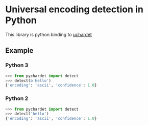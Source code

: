 # Universal encoding detection in Python
This library is python binding to [uchardet](https://github.com/BYVoid/uchardet)
## Example
### Python 3
```python
>>> from pychardet import detect
>>> detect(b'hello')
{'encoding': 'ascii', 'confidence': 1.0}
```
### Python 2
```python
>>> from pychardet import detect
>>> detect('hello')
{'encoding': 'ascii', 'confidence': 1.0}
```
